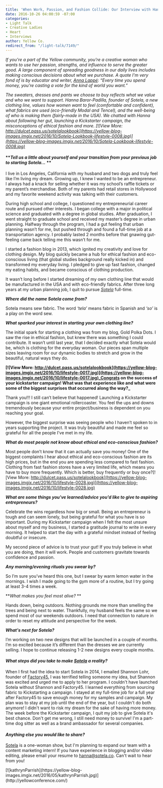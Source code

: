 ```yaml
---
title: 'When Work, Passion, and Fashion Collide: Our Interview with Hanna of Sotela'
date: 2016-10-26 04:00:59 -07:00
categories:
- Light Talk
- Creative Ladies
- Heart
- Interviews
author: Yellow Co.
redirect_from: "/light-talk/7149/"
---
```


_If you're a part of the Yellow community, you're a creative woman who wants to use her passion,
strengths, and influence to serve the greater good. A large component of spreading goodness in our
daily lives includes making conscious decisions about what we purchase. A quote I'm very fond of is
by educator and writer, [Anna Lappé](http://www.goodreads.com/author/show/116088.Anna_Lapp_): “Every
time you spend money, you're casting a vote for the kind of world you want.”_

_The sweaters, dresses and pants we choose to buy reflects what we value and who we want to support.
Hanna Baror-Padilla, founder of Sotela, a new clothing line, values how women want to feel
(comfortable and confident), what fabrics are used (eco-friendly Modal and Tencel), and the
well-being of who is making them (fairly-made in the USA). We chatted with Hanna about following her
gut, launching a Kickstarter campaign, the misconceptions of ethical fashion and more.
[![View More: http://dulcet.pass.us/sotelalookbook](https://yellow-blog-images.imgix.net/2016/10/Sotela-Lookbook-lifestyle-0008.jpg)](https://yellow-blog-images.imgix.net/2016/10/Sotela-Lookbook-lifestyle-0008.jpg)_

#### **_Tell us a little about yourself and your transition from your previous job to starting Sotela..._ **

I live in Los Angeles, California with my husband and two dogs and truly feel like I’m living my
dream. Growing up, I knew I wanted to be an entrepreneur. I always had a knack for selling whether
it was my school’s raffle tickets or my parent’s merchandise. Both of my parents had retail stores
in Hollywood and my favorite weekend activity was talking with their customers.

During high school and college, I questioned my entrepreneurial career route and pursued other
interests. I began college with a major in political science and graduated with a degree in global
studies. After graduation, I went straight to graduate school and received my master’s degree in
urban planning. Halfway through the program, I had a gut feeling that urban planning wasn’t for me,
but pushed through and found a full-time job at a transportation agency. I probably lasted 2 months
before that gnawing gut-feeling came back telling me this wasn’t for me.

I started a fashion blog in 2013, which ignited my creativity and love for clothing design. My blog
quickly became a hub for ethical fashion and eco-conscious living (that global studies background
really kicked in) and transformed my everyday living. I pledged to give up fast fashion, changed my
eating habits, and became conscious of clothing production.

It wasn’t long before I started dreaming of my own clothing line that would be manufactured in the
USA and with eco-friendly fabrics. After three long years at my urban planning job, I quit to pursue
_[Sotela](https://sotela.co/)_ full-time.

_**Where did the name Sotela come from?**_

Sotela means sew fabric. The word _‘tela’_ means fabric in Spanish and _‘so’_ is a play on the word
sew.

_**What sparked your interest in starting your own clothing line?**_

The initial spark for starting a clothing was from my blog, Gold Polka Dots. I saw the rise in
ethical fashion, but knew there was something I could contribute. It wasn’t until last year, that I
decided exactly what Sotela would be, which is clothing for the everyday woman. Our pieces span
multiple sizes leaving room for our dynamic bodies to stretch and grow in the beautiful, natural
ways they do.

**[![View More: http://dulcet.pass.us/sotelalookbook](https://yellow-blog-images.imgix.net/2016/10/lifestyle-0017.jpg)](https://yellow-blog-images.imgix.net/2016/10/lifestyle-0017.jpg)_Congrats
on the success of your kickstarter campaign! What was that experience like and what were some of the
biggest surprises that occurred along the way?_**

Thank you!!! I still can’t believe that happened! Launching a Kickstarter campaign is one giant
emotional rollercoaster. You feel the ups and downs tremendously because your entire
project/business is dependent on you reaching your goal.

However, the biggest surprise was seeing people who I haven’t spoken to in years supporting the
project. It was truly beautiful and made me feel so grateful for all the people I’ve met in my life.

_**What do most people not know about ethical and eco-conscious fashion?**_

Most people don’t know that it can actually save you money! One of the biggest complaints I hear
about ethical and eco-conscious fashion are its high prices, but in the end you are spending less
compared to fast fashion. Clothing from fast fashion stores have a very limited life, which means
you have to buy more frequently. Which is better, buy frequently or buy
once?[![View More: http://dulcet.pass.us/sotelalookbook](https://yellow-blog-images.imgix.net/2016/10/lifestyle-0028.jpg)](https://yellow-blog-images.imgix.net/2016/10/lifestyle-0028.jpg)

_**What are some things you've learned/advice you'd like to give to aspiring entrepreneurs?**_

Celebrate the wins regardless how big or small. Being an entrepreneur is tough and can seem lonely,
but being grateful for what you have is so important. During my Kickstarter campaign when I felt the
most unsure about myself and my business, I started a gratitude journal to write in every morning.
It helped to start the day with a grateful mindset instead of feeling doubtful or insecure.

My second piece of advice is to trust your gut! If you truly believe in what you are doing, then it
will work. People and customers gravitate towards confidence and passion.

_**Any morning/evening rituals you swear by?**_

So I’m sure you’ve heard this one, but I swear by warm lemon water in the mornings. I wish I made
going to the gym more of a routine, but I try going at least 3-4 times a week.

**_What makes you feel most alive?_ **

Hands down, being outdoors. Nothing grounds me more than smelling the trees and being next to water.
Thankfully, my husband feels the same so we spend most of our weekends outdoors. I need that
connection to nature in order to reset my attitude and perspective for the week.

_**What's next for Sotela?**_

I’m working on two new designs that will be launched in a couple of months. I’m so excited because
it’s different than the dresses we are currently selling. I hope to continue releasing 1-2 new
designs every couple months.

<div>

<div dir="ltr">

#### _What steps did you take to make [Sotela](https://sotela.co/) a reality?_

</div>

</div>

<div>

<div dir="ltr">

When I first had the idea to start Sotela in 2014, I emailed Shannon Lohr, founder of
[Factory45.](http://factory45.co/) I was terrified telling someone my idea, but Shannon was excited
and urged me to apply to her program. I couldn't have launched Sotela without Shannon and
Factory45\. I learned everything from sourcing fabric to Kickstarting a campaign. I stayed at my
full-time job for a full year after Factory45 to save enough money for my samples and campaign. My
plan was to stay at my job until the end of the year, but I couldn't do both anymore! I didn't want
to risk my dream for the sake of having more money. The week before the Kickstarter campaign, I quit
my job to give Sotela it's best chance. Don't get me wrong, I still need money to survive! I'm a
part-time dog sitter as well as a brand ambassador for several companies.

</div>

</div>

<div>

<div dir="ltr">

#### _Anything else you would like to share?_

[Sotela](https://sotela.co/) is a one-woman show, but I'm planning to expand our team with a content
marketing intern! If you have experience in blogging and/or video editing, please email your resume
to [hanna@sotela.co](mailto:hanna@sotela.co). Can't wait to hear from you!

<div>[![kathrynParrish](https://yellow-blog-images.imgix.net/2016/05/kathrynParrish.jpg)](http://yellowconference.com/)</div>

</div>

</div>
